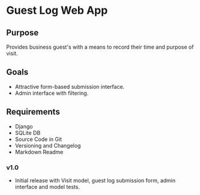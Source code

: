 # Guest Log Web App

## Purpose
Provides business guest's with a means to record their time and purpose of visit.

## Goals
- Attractive form-based submission interface.
- Admin interface with filtering.

## Requirements
- Django
- SQLite DB
- Source Code in Git
- Versioning and Changelog
- Markdown Readme



### v1.0
- Initial release with Visit model, guest log submission form, admin interface and model tests.
